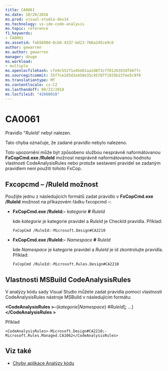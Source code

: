 ```yaml
---
title: CA0061
ms.date: 10/20/2016
ms.prod: visual-studio-dev14
ms.technology: vs-ide-code-analysis
ms.topic: reference
f1_keywords:
- CA0061
ms.assetid: fab5690d-0cb8-4337-bd23-768a245ce9c6
author: gewarren
ms.author: gewarren
manager: douge
ms.workload:
- multiple
ms.openlocfilehash: cfe9c552f1e45d01aa2d8f3cff0126393dfb6ffc
ms.sourcegitcommit: 55f7ce2d5d2e458e35c45787f1935b237ee5c9f8
ms.translationtype: MT
ms.contentlocale: cs-CZ
ms.lasthandoff: 08/22/2018
ms.locfileid: "42668018"
---
```

# <a name="ca0061"></a>CA0061

Pravidlo "*RuleId*' nebyl nalezen.

Tato chyba označuje, že zadané pravidlo nebylo nalezeno.

Toto upozornění může být způsobeno službou nesprávně naformátovanou **FxCopCmd.exe /RuleId** možnost nesprávně naformátovanou hodnotu vlastnosti CodeAnalysisRules nebo protože sestavení pravidel se zadaným pravidlem není použití tohoto FxCop.

## <a name="fxcopcmd-ruleid-option"></a>Fxcopcmd – /RuleId možnost

Použijte jednu z následujících formátů zadat pravidlo v **FxCopCmd.exe /RuleId** možnost na příkazovém řádku fxcopcmd –:

-   **FxCopCmd.exe /RuleId:-** *kategorie* **#** *RuleId*

     kde *kategorie* je kategorie pravidel a *RuleId* je CheckId pravidla. Příklad:

    ```
    FxCopCmd /RuleId:-Microsoft.Design#CA2210
    ```

-   **FxCopCmd.exe /RuleId:-** *Namespace* **#** *RuleId*

     kde *Namespace* je kategorie pravidel a *RuleId* je id zkontrolujte pravidla. Příklad:

    ```
    FxCopCmd /RuleId:-Microsoft.Rules.Design#CA2210
    ```

## <a name="msbuild-codeanalysisrules-property"></a>Vlastnosti MSBuild CodeAnalysisRules

V analýzy kódu sady Visual Studio můžete zadat pravidla pomocí vlastnosti CodeAnalysisRules nástroje MSBuild v následujícím formátu:

**\<CodeAnalysisRules >-**{*kategorie*&#124;*Namespace*} #*RuleId*[**;** ...]  **\</CodeAnalysisRules >**

Příklad

```
<CodeAnalysisRules>-Microsoft.Design#CA2210;-Microsoft.Rules.Managed.CA1062</CodeAnalysisRules>
```

## <a name="see-also"></a>Viz také

- [Chyby aplikace Analýzy kódu](../code-quality/code-analysis-application-errors.md)